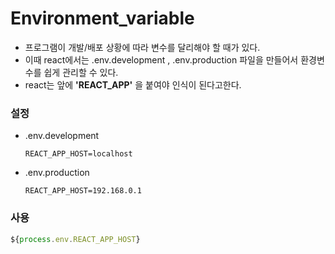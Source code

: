 # Environment_variable

* 프로그램이 개발/배포 상황에 따라 변수를 달리해야 할 때가 있다.
* 이때 react에서는 .env.development , .env.production 파일을 만들어서 환경변수를 쉽게 관리할 수 있다.
* react는 앞에 **'REACT_APP'** 을 붙여야 인식이 된다고한다.


### 설정
* .env.development
    ```text
    REACT_APP_HOST=localhost
    ```
* .env.production
    ```text
    REACT_APP_HOST=192.168.0.1
    ```

### 사용
```js
${process.env.REACT_APP_HOST}
```
